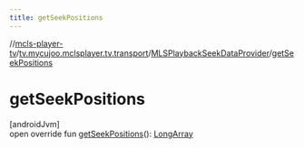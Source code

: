 ```yaml
---
title: getSeekPositions
---
```

//[mcls-player-tv](../../../index.html)/[tv.mycujoo.mclsplayer.tv.transport](../index.html)/[MLSPlaybackSeekDataProvider](index.html)/[getSeekPositions](get-seek-positions.html)



# getSeekPositions



[androidJvm]\
open override fun [getSeekPositions](get-seek-positions.html)(): [LongArray](https://kotlinlang.org/api/latest/jvm/stdlib/kotlin/-long-array/index.html)




